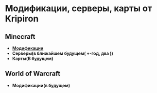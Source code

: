 # Модификации, серверы, карты от Kripiron

## Minecraft
- **[Модификации](/minecraft)**
- **Серверы(в ближайшем будущем( +-год, два ))**
- **Карты(В будущем)**

## World of Warcraft
- **Модификации(в будущем)**